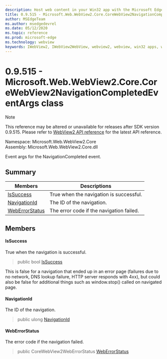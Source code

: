 ```yaml
---
description: Host web content in your Win32 app with the Microsoft Edge WebView2 control
title: 0.9.515 - Microsoft.Web.WebView2.Core.CoreWebView2NavigationCompletedEventArgs
author: MSEdgeTeam
ms.author: msedgedevrel
ms.date: 05/12/2020
ms.topic: reference
ms.prod: microsoft-edge
ms.technology: webview
keywords: IWebView2, IWebView2WebView, webview2, webview, win32 apps, win32, edge, ICoreWebView2, ICoreWebView2Controller, browser control, edge html
---
```


# 0.9.515 - Microsoft.Web.WebView2.Core.CoreWebView2NavigationCompletedEventArgs class 

> [!NOTE]
> This reference may be altered or unavailable for releases after SDK version 0.9.515. Please refer to [WebView2 API reference](../../../webview2-api-reference.md) for the latest API reference.

Namespace: Microsoft.Web.WebView2.Core\
Assembly: Microsoft.Web.WebView2.Core.dll

Event args for the NavigationCompleted event.

## Summary

 Members                        | Descriptions
--------------------------------|---------------------------------------------
[IsSuccess](#issuccess) | True when the navigation is successful.
[NavigationId](#navigationid) | The ID of the navigation.
[WebErrorStatus](#weberrorstatus) | The error code if the navigation failed.

## Members

#### IsSuccess 

True when the navigation is successful.

> public bool [IsSuccess](#issuccess)

This is false for a navigation that ended up in an error page (failures due to no network, DNS lookup failure, HTTP server responds with 4xx), but could also be false for additional things such as window.stop() called on navigated page.

#### NavigationId 

The ID of the navigation.

> public ulong [NavigationId](#navigationid)

#### WebErrorStatus 

The error code if the navigation failed.

> public CoreWebView2WebErrorStatus [WebErrorStatus](#weberrorstatus)

